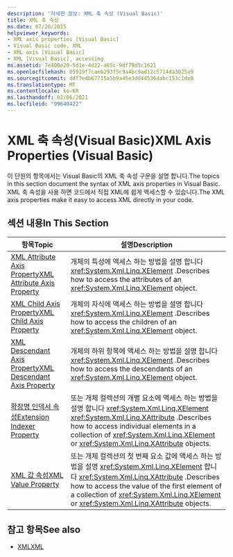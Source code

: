 ```yaml
---
description: '자세한 정보: XML 축 속성 (Visual Basic)'
title: XML 축 속성
ms.date: 07/20/2015
helpviewer_keywords:
- XML axis properties [Visual Basic]
- Visual Basic code, XML
- XML axis [Visual Basic]
- XML [Visual Basic], accessing
ms.assetid: 7e400e20-5d1e-4d22-a65c-9df79d5c1621
ms.openlocfilehash: 05919f7caeb293f5c9a4bc9ad12c5714da3025a9
ms.sourcegitcommit: ddf7edb67715a5b9a45e3dd44536dabc153c1de0
ms.translationtype: MT
ms.contentlocale: ko-KR
ms.lasthandoff: 02/06/2021
ms.locfileid: "99640422"
---
```

# <a name="xml-axis-properties-visual-basic"></a><span data-ttu-id="7ea77-103">XML 축 속성(Visual Basic)</span><span class="sxs-lookup"><span data-stu-id="7ea77-103">XML Axis Properties (Visual Basic)</span></span>

<span data-ttu-id="7ea77-104">이 단원의 항목에서는 Visual Basic의 XML 축 속성 구문을 설명 합니다.</span><span class="sxs-lookup"><span data-stu-id="7ea77-104">The topics in this section document the syntax of XML axis properties in Visual Basic.</span></span> <span data-ttu-id="7ea77-105">XML 축 속성을 사용 하면 코드에서 직접 XML에 쉽게 액세스할 수 있습니다.</span><span class="sxs-lookup"><span data-stu-id="7ea77-105">The XML axis properties make it easy to access XML directly in your code.</span></span>  
  
## <a name="in-this-section"></a><span data-ttu-id="7ea77-106">섹션 내용</span><span class="sxs-lookup"><span data-stu-id="7ea77-106">In This Section</span></span>  
  
|<span data-ttu-id="7ea77-107">항목</span><span class="sxs-lookup"><span data-stu-id="7ea77-107">Topic</span></span>|<span data-ttu-id="7ea77-108">설명</span><span class="sxs-lookup"><span data-stu-id="7ea77-108">Description</span></span>|  
|-----------|-----------------|  
|[<span data-ttu-id="7ea77-109">XML Attribute Axis Property</span><span class="sxs-lookup"><span data-stu-id="7ea77-109">XML Attribute Axis Property</span></span>](xml-attribute-axis-property.md)|<span data-ttu-id="7ea77-110">개체의 특성에 액세스 하는 방법을 설명 합니다 <xref:System.Xml.Linq.XElement> .</span><span class="sxs-lookup"><span data-stu-id="7ea77-110">Describes how to access the attributes of an <xref:System.Xml.Linq.XElement> object.</span></span>|  
|[<span data-ttu-id="7ea77-111">XML Child Axis Property</span><span class="sxs-lookup"><span data-stu-id="7ea77-111">XML Child Axis Property</span></span>](xml-child-axis-property.md)|<span data-ttu-id="7ea77-112">개체의 자식에 액세스 하는 방법을 설명 합니다 <xref:System.Xml.Linq.XElement> .</span><span class="sxs-lookup"><span data-stu-id="7ea77-112">Describes how to access the children of an <xref:System.Xml.Linq.XElement> object.</span></span>|  
|[<span data-ttu-id="7ea77-113">XML Descendant Axis Property</span><span class="sxs-lookup"><span data-stu-id="7ea77-113">XML Descendant Axis Property</span></span>](xml-descendant-axis-property.md)|<span data-ttu-id="7ea77-114">개체의 하위 항목에 액세스 하는 방법을 설명 합니다 <xref:System.Xml.Linq.XElement> .</span><span class="sxs-lookup"><span data-stu-id="7ea77-114">Describes how to access the descendants of an <xref:System.Xml.Linq.XElement> object.</span></span>|  
|[<span data-ttu-id="7ea77-115">확장명 인덱서 속성</span><span class="sxs-lookup"><span data-stu-id="7ea77-115">Extension Indexer Property</span></span>](extension-indexer-property.md)|<span data-ttu-id="7ea77-116">또는 개체 컬렉션의 개별 요소에 액세스 하는 방법을 설명 합니다 <xref:System.Xml.Linq.XElement> <xref:System.Xml.Linq.XAttribute> .</span><span class="sxs-lookup"><span data-stu-id="7ea77-116">Describes how to access individual elements in a collection of <xref:System.Xml.Linq.XElement> or <xref:System.Xml.Linq.XAttribute> objects.</span></span>|  
|[<span data-ttu-id="7ea77-117">XML 값 속성</span><span class="sxs-lookup"><span data-stu-id="7ea77-117">XML Value Property</span></span>](xml-value-property.md)|<span data-ttu-id="7ea77-118">또는 개체 컬렉션의 첫 번째 요소 값에 액세스 하는 방법을 설명 <xref:System.Xml.Linq.XElement> 합니다 <xref:System.Xml.Linq.XAttribute> .</span><span class="sxs-lookup"><span data-stu-id="7ea77-118">Describes how to access the value of the first element of a collection of <xref:System.Xml.Linq.XElement> or <xref:System.Xml.Linq.XAttribute> objects.</span></span>|  
  
## <a name="see-also"></a><span data-ttu-id="7ea77-119">참고 항목</span><span class="sxs-lookup"><span data-stu-id="7ea77-119">See also</span></span>

- [<span data-ttu-id="7ea77-120">XML</span><span class="sxs-lookup"><span data-stu-id="7ea77-120">XML</span></span>](../../programming-guide/language-features/xml/index.md)
